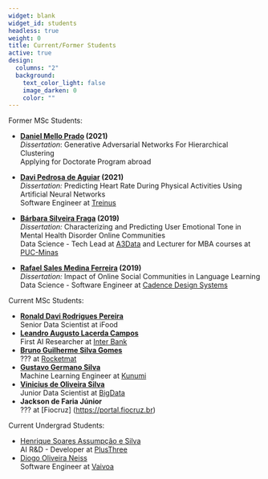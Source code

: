 ```yaml
---
widget: blank
widget_id: students
headless: true
weight: 0
title: Current/Former Students
active: true
design:
  columns: "2"
  background:
    text_color_light: false
    image_darken: 0
    color: ""
---
```

Former MSc Students:
* **[Daniel Mello Prado](https://www.linkedin.com/in/daniel-mello-42a49a143/) (2021)**  
  *Dissertation*: Generative Adversarial Networks For Hierarchical Clustering  
  Applying for Doctorate Program abroad 

* **[Davi Pedrosa de Aguiar](https://www.linkedin.com/in/davi-pedrosa-de-aguiar) (2021)**  
  *Dissertation:* Predicting Heart Rate During Physical Activities Using Artificial Neural Networks  
  Software Engineer at [Treinus](http://www.treinus.com.br)

* **[Bárbara Silveira Fraga](https://www.linkedin.com/in/barbarasilveiraf/) (2019)**  
  *Dissertation:* Characterizing and Predicting User Emotional Tone in Mental Health Disorder Online Communities  
  Data Science - Tech Lead at [A3Data](https://a3data.com.br/) and Lecturer for MBA courses at [PUC-Minas](https://www.pucminas.com.br)

* **[Rafael Sales Medina Ferreira](https://www.linkedin.com/in/rafaelsmedina/) (2019)**  
  *Dissertation:* Impact of Online Social Communities in Language Learning  
  Data Science - Software Engineer at [Cadence Design Systems](https://www.cadence.com)



Current MSc Students:
* **[Ronald Davi Rodrigues Pereira](https://www.linkedin.com/in/ronald-pereira-6858a6b5/)**  
  Senior Data Scientist at iFood
* **[Leandro Augusto Lacerda Campos](https://www.linkedin.com/in/leandrolcampos/)**  
  First AI Researcher at [Inter Bank](https://www.bancointer.com.br)
* **[Bruno Guilherme Silva Gomes](https://www.linkedin.com/in/bruno-gomes-53908a17a/)**  
   ??? at [Rocketmat](https://www.rocketmat.com/)
* **[Gustavo Germano Silva](https://www.linkedin.com/in/gustavo-germano/)**  
Machine Learning Engineer at [Kunumi](https://www.kunumi.com)
* **[Vinicius de Oliveira Silva](https://www.linkedin.com/in/silva-vinicius/)**  
Junior Data Scientist at [BigData](https://bigdata.com.br/)
* **Jackson de Faria Júnior**  
??? at [Fiocruz](https://portal.fiocruz.br)



Current Undergrad Students:
* [Henrique Soares Assumpção e Silva](https://www.linkedin.com/in/henrysilvacs/)  
AI R&D - Developer at [PlusThree]() 
* [Diogo Oliveira Neiss](https://www.linkedin.com/in/diogo-neiss/)  
Software Engineer at [Vaivoa](https://vaivoa.com/)
